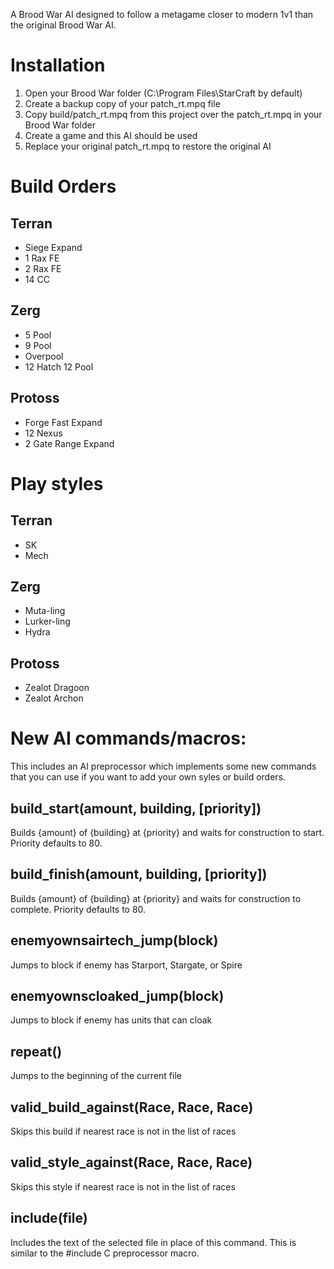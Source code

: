 A Brood War AI designed to follow a metagame closer to modern 1v1 than the original Brood War AI.

# Installation

1. Open your Brood War folder (C:\Program Files\StarCraft by default)
2. Create a backup copy of your patch_rt.mpq file
3. Copy build/patch_rt.mpq from this project over the patch_rt.mpq in your Brood War folder
4. Create a game and this AI should be used
5. Replace your original patch_rt.mpq to restore the original AI

# Build Orders
 
## Terran

* Siege Expand
* 1 Rax FE
* 2 Rax FE
* 14 CC

## Zerg
 
* 5 Pool
* 9 Pool
* Overpool
* 12 Hatch 12 Pool

## Protoss

* Forge Fast Expand
* 12 Nexus
* 2 Gate Range Expand

# Play styles

## Terran

* SK
* Mech

## Zerg

* Muta-ling
* Lurker-ling
* Hydra

## Protoss

* Zealot Dragoon
* Zealot Archon

# New AI commands/macros:

This includes an AI preprocessor which implements some new commands that you can use if you want to add your own syles or build orders.

## build_start(amount, building, [priority])

Builds {amount} of {building} at {priority} and waits for construction to start. Priority defaults to 80.

## build_finish(amount, building, [priority])

Builds {amount} of {building} at {priority} and waits for construction to complete. Priority defaults to 80.

## enemyownsairtech_jump(block)

Jumps to block if enemy has Starport, Stargate, or Spire

## enemyownscloaked_jump(block)

Jumps to block if enemy has units that can cloak

## repeat()

Jumps to the beginning of the current file

## valid_build_against(Race, Race, Race)

Skips this build if nearest race is not in the list of races

## valid_style_against(Race, Race, Race)

Skips this style if nearest race is not in the list of races

## include(file)

Includes the text of the selected file in place of this command. This is similar to the #include C preprocessor macro.